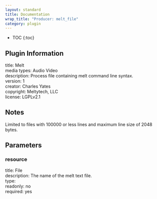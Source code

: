 ```yaml
---
layout: standard
title: Documentation
wrap_title: "Producer: melt_file"
category: plugin
---
```

* TOC
{:toc}

## Plugin Information

title: Melt  
media types:
Audio  Video  
description: Process file containing melt command line syntax.  
version: 1  
creator: Charles Yates  
copyright: Meltytech, LLC  
license: LGPLv2.1  

## Notes

Limited to files with 100000 or less lines and maximum line size of 2048 bytes.

## Parameters

### resource

title: File    
description:
The name of the melt text file.  
type:   
readonly: no  
required: yes  

